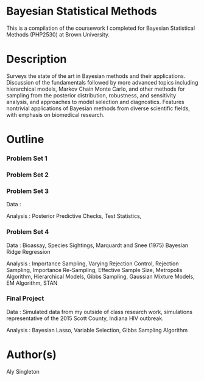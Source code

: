 # Bayesian Statistical Methods

This is a compilation of the coursework I completed for Bayesian Statistical Methods (PHP2530) at Brown University.

# Description

Surveys the state of the art in Bayesian methods and their applications. Discussion of the fundamentals followed by more advanced topics including hierarchical models, Markov Chain Monte Carlo, and other methods for sampling from the posterior distribution, robustness, and sensitivity analysis, and approaches to model selection and diagnostics. Features nontrivial applications of Bayesian methods from diverse scientific fields, with emphasis on biomedical research.

# Outline

### Problem Set 1


### Problem Set 2


### Problem Set 3

Data : 

Analysis : Posterior Predictive Checks, Test Statistics, 

### Problem Set 4

Data : Bioassay, Species Sightings, Marquardt and Snee (1975) Bayesian Ridge Regression

Analysis : Importance Sampling, Varying Rejection Control, Rejection Sampling, Importance Re-Sampling, Effective Sample Size, Metropolis Algorithm, Hierarchical Models, Gibbs Sampling, Gaussian Mixture Models, EM Algorithm, STAN

### Final Project

Data : Simulated data from my outside of class research work, simulations representative of the 2015 Scott County, Indiana HIV outbreak.

Analysis : Bayesian Lasso, Variable Selection, Gibbs Sampling Algorithm

# Author(s)

Aly Singleton
